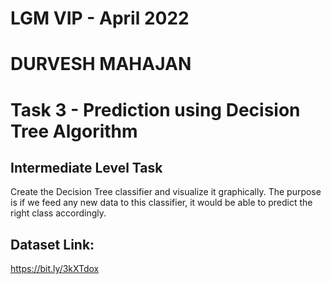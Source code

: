 # LGM VIP - April 2022
# DURVESH MAHAJAN
# Task 3 - Prediction using Decision Tree  Algorithm

## Intermediate Level Task

Create the Decision Tree classifier and visualize it graphically. 
The purpose is if we feed any new data to this classifier, it would be able to  predict the right class accordingly.  


## Dataset Link:
https://bit.ly/3kXTdox

